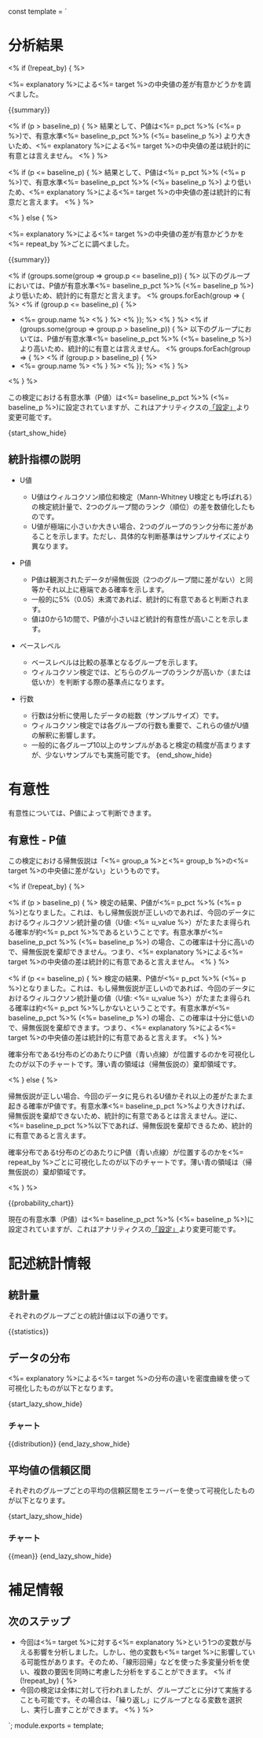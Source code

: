 const template = `
# 分析結果

<% if (!repeat_by) { %>

<%= explanatory %>による<%= target %>の中央値の差が有意かどうかを調べました。

{{summary}}

<% if (p > baseline_p) { %>
  結果として、P値は<%= p_pct %>% (<%= p %>)で、有意水準<%= baseline_p_pct %>% (<%= baseline_p %>) より大きいため、<%= explanatory %>による<%= target %>の中央値の差は統計的に有意とは言えません。
<% } %>

<% if (p <= baseline_p) { %>
  結果として、P値は<%= p_pct %>% (<%= p %>)で、有意水準<%= baseline_p_pct %>% (<%= baseline_p %>) より低いため、<%= explanatory %>による<%= target %>の中央値の差は統計的に有意だと言えます。
<% } %>

<% } else { %>

<%= explanatory %>による<%= target %>の中央値の差が有意かどうかを<%= repeat_by %>ごとに調べました。

{{summary}}

<% if (groups.some(group => group.p <= baseline_p)) { %>
以下のグループにおいては、P値が有意水準<%= baseline_p_pct %>% (<%= baseline_p %>) より低いため、統計的に有意だと言えます。
  <% groups.forEach(group => { %>
    <% if (group.p <= baseline_p) { %>
* <%= group.name %>
    <% } %>
  <% }); %>
<% } %>
<% if (groups.some(group => group.p > baseline_p)) { %>
以下のグループにおいては、P値が有意水準<%= baseline_p_pct %>% (<%= baseline_p %>) より高いため、統計的に有意とは言えません。
  <% groups.forEach(group => { %>
    <% if (group.p > baseline_p) { %>
* <%= group.name %>
    <% } %>
  <% }); %>
<% } %>


<% } %>

この検定における有意水準（P値）は<%= baseline_p_pct %>% (<%= baseline_p %>)に設定されていますが、これはアナリティクスの[「設定」](//analytics/settings)より変更可能です。

{start_show_hide}
## 統計指標の説明

* U値
  * U値はウィルコクソン順位和検定（Mann-Whitney U検定とも呼ばれる）の検定統計量で、2つのグループ間のランク（順位）の差を数値化したものです。
  * U値が極端に小さいか大きい場合、2つのグループのランク分布に差があることを示します。ただし、具体的な判断基準はサンプルサイズにより異なります。

* P値
  * P値は観測されたデータが帰無仮説（2つのグループ間に差がない）と同等かそれ以上に極端である確率を示します。
  * 一般的に5%（0.05）未満であれば、統計的に有意であると判断されます。
  * 値は0から1の間で、P値が小さいほど統計的有意性が高いことを示します。

* ベースレベル
  * ベースレベルは比較の基準となるグループを示します。
  * ウィルコクソン検定では、どちらのグループのランクが高いか（または低いか）を判断する際の基準点になります。

* 行数
  * 行数は分析に使用したデータの総数（サンプルサイズ）です。
  * ウィルコクソン検定では各グループの行数も重要で、これらの値がU値の解釈に影響します。
  * 一般的に各グループ10以上のサンプルがあると検定の精度が高まりますが、少ないサンプルでも実施可能です。
{end_show_hide}

# 有意性

有意性については、P値によって判断できます。

## 有意性 - P値

この検定における帰無仮説は「<%= group_a %>と<%= group_b %>の<%= target %>の中央値に差がない」というものです。

<% if (!repeat_by) { %>

<% if (p > baseline_p) { %>
  検定の結果、P値が<%= p_pct %>% (<%= p %>)となりました。これは、もし帰無仮説が正しいのであれば、今回のデータにおけるウィルコクソン統計量の値（U値: <%= u_value %>）がたまたま得られる確率が約<%= p_pct %>%であるということです。有意水準が<%= baseline_p_pct %>% (<%= baseline_p %>) の場合、この確率は十分に高いので、帰無仮説を棄却できません。つまり、<%= explanatory %>による<%= target %>の中央値の差は統計的に有意であると言えません。
<% } %>

<% if (p <= baseline_p) { %>
  検定の結果、P値が<%= p_pct %>% (<%= p %>)となりました。これは、もし帰無仮説が正しいのであれば、今回のデータにおけるウィルコクソン統計量の値（U値: <%= u_value %>）がたまたま得られる確率は約<%= p_pct %>%しかないということです。有意水準が<%= baseline_p_pct %>% (<%= baseline_p %>) の場合、この確率は十分に低いので、帰無仮説を棄却できます。つまり、<%= explanatory %>による<%= target %>の中央値の差は統計的に有意であると言えます。
<% } %>

確率分布であるt分布のどのあたりにP値（青い点線）が位置するのかを可視化したのが以下のチャートです。薄い青の領域は（帰無仮説の）棄却領域です。

<% } else { %>

帰無仮説が正しい場合、今回のデータに見られるU値かそれ以上の差がたまたま起きる確率がP値です。有意水準<%= baseline_p_pct %>%より大きければ、帰無仮説を棄却できないため、統計的に有意であるとは言えません。逆に、<%= baseline_p_pct %>%以下であれば、帰無仮説を棄却できるため、統計的に有意であると言えます。

確率分布であるt分布のどのあたりにP値（青い点線）が位置するのかを<%= repeat_by %>ごとに可視化したのが以下のチャートです。薄い青の領域は（帰無仮説の）棄却領域です。

<% } %>

{{probability_chart}}

現在の有意水準（P値）は<%= baseline_p_pct %>% (<%= baseline_p %>)に設定されていますが、これはアナリティクスの[「設定」](//analytics/settings)より変更可能です。

# 記述統計情報

## 統計量

それぞれのグループごとの統計値は以下の通りです。

{{statistics}}

## データの分布

<%= explanatory %>による<%= target %>の分布の違いを密度曲線を使って可視化したものが以下となります。

{start_lazy_show_hide}
### チャート
{{distribution}}
{end_lazy_show_hide}

## 平均値の信頼区間

それぞれのグループごとの平均の信頼区間をエラーバーを使って可視化したものが以下となります。

{start_lazy_show_hide}
### チャート
{{mean}}
{end_lazy_show_hide}

# 補足情報

## 次のステップ

* 今回は<%= target %>に対する<%= explanatory %>という1つの変数が与える影響を分析しました。しかし、他の変数も<%= target %>に影響している可能性があります。そのため、「線形回帰」などを使った多変量分析を使い、複数の要因を同時に考慮した分析をすることができます。
<% if (!repeat_by) { %>
* 今回の検定は全体に対して行われましたが、グループごとに分けて実施することも可能です。その場合は、「繰り返し」にグループとなる変数を選択し、実行し直すことができます。
<% } %>

`;
module.exports = template;